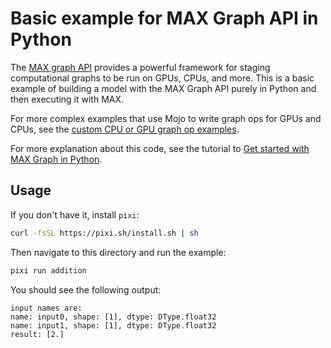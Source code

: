 # Basic example for MAX Graph API in Python

The [MAX graph API](https://docs.modular.com/max/graph/) provides a powerful
framework for staging computational graphs to be run on GPUs, CPUs, and more.
This is a basic example of building a model with the MAX Graph API purely in
Python and then executing it with MAX.

For more complex examples that use Mojo to write graph ops for GPUs and CPUs,
see the [custom CPU or GPU graph op examples](../custom_ops/).

For more explanation about this code, see the tutorial to [Get started with MAX
Graph in
Python](https://docs.modular.com/max/tutorials/get-started-with-max-graph-in-python).

## Usage

If you don't have it, install `pixi`:

```sh
curl -fsSL https://pixi.sh/install.sh | sh
```

Then navigate to this directory and run the example:

```sh
pixi run addition
```

You should see the following output:

```output
input names are:
name: input0, shape: [1], dtype: DType.float32
name: input1, shape: [1], dtype: DType.float32
result: [2.]
```
